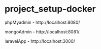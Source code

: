 # project_setup-docker
phpMyadmin - http://localhost:8080/

mongoAdmin - http://localhost:8081/

laravelApp - http://localhost:3000/
